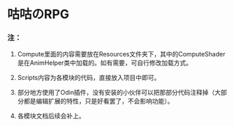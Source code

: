 # 咕咕のRPG
### 注：

1. Compute里面的内容需要放在Resources文件夹下，其中的ComputeShader是在AnimHelper类中加载的。如有需要，可自行修改加载方式。

2. Scripts内容为各模块的代码，直接放入项目中即可。

3. 部分地方使用了Odin插件，没有安装的小伙伴可以把那部分代码注释掉（大部分都是编辑扩展的特性，只是好看罢了，不会影响功能）。

4. 各模块文档后续会补上。
